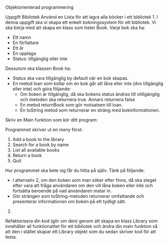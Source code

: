 Objektorienterad programmering

Uppgift Bibliotek
Använd en Lista för att lagra alla böcker i ett bibliotek
1.
I denna uppgift ska vi skapa ett enkelt bokningssystem för ett bibliotek. Vi ska börja med
att skapa en klass som heter Book. Varje bok ska ha:

- Ett namn
- En författare
- Ett år
- En upplaga
- Status: tillgänglig eller inte

Dessutom ska klassen Book ha:

* Status ska vara tillgänglig by default när en bok skapas.
* En metod loan som kollar om en bok går att låna eller inte (dvs tillgänglig eller inte) och göra följande:
  - Om boken är tillgänglig, då ska bokens status ändras till otillgänglig och metoden ska returnera true. Annars returnera false
  - En metod returnBook som gör motsatsen till loan.
  - En toString metod som returnerar en sträng med bokinformationen.

Skriv en Main funktion som kör ditt program:

Programmet skriver ut en meny först:
1. Add a book to the library
2. Search for a book by name
3. List all available books
4. Return a book
5. Quit

Hur programmet ska bete sig får du hitta på själv. Tänk på följande:
* I alternativ 2, om den boken som man söker efter finns, då ska steget efter vara att fråga användaren om den vill låna boken eller inte och fortsätta beroende på vad användaren matar in.
* Gör strängen som toString-metoden returnerar omfattande och presenterar informationen om boken på ett tydligt sätt.

2.
Refaktorisera din kod (gör om den) genom att skapa en klass Library som innehåller all funktionalitet för ett bibliotek och ändra din main funktion så att den i stället skapar ett Library objekt som du sedan skriver kod för att testa.
